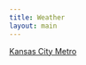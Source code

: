 ```yaml
---
title: Weather
layout: main
---
```


<a class="weatherwidget-io" href="https://forecast7.com/en/38d85n94d85/johnson-county/?unit=us" data-label_1="Kansas City Metro" data-theme="original" >Kansas City Metro</a>
<script>
!function(d,s,id){var js,fjs=d.getElementsByTagName(s)[0];if(!d.getElementById(id)){js=d.createElement(s);js.id=id;js.src='https://weatherwidget.io/js/widget.min.js';fjs.parentNode.insertBefore(js,fjs);}}(document,'script','weatherwidget-io-js');
</script>
